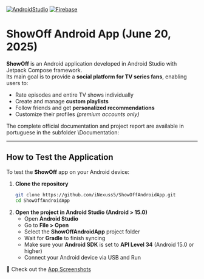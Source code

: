 [![AndroidStudio](https://img.shields.io/badge/Android-15.0-green.svg)](https://developer.android.com/)
[![Firebase](https://img.shields.io/badge/Backend-Google_Firebase-orange.svg)](https://firebase.google.com/)

# ShowOff Android App (June 20, 2025)

**ShowOff** is an Android application developed in Android Studio with Jetpack Compose framework.  
Its main goal is to provide a **social platform for TV series fans**, enabling users to:

- Rate episodes and entire TV shows individually  
- Create and manage **custom playlists**  
- Follow friends and get **personalized recommendations**  
- Customize their profiles *(premium accounts only)*  

The complete official documentation and project report are available in portuguese in the subfolder \Documentation:  

---

## How to Test the Application

To test the **ShowOff** app on your Android device:

1. **Clone the repository**  
   ```bash
   git clone https://github.com/iNexuss5/ShowOffAndroidApp.git
   cd ShowOffAndroidApp
2. **Open the project in Android Studio (Android > 15.0)**  
   - Open **Android Studio**  
   - Go to **File > Open**  
   - Select the **ShowOffAndroidApp** project folder  
   - Wait for **Gradle** to finish syncing  
   - Make sure your **Android SDK** is set to **API Level 34** (Android 15.0 or higher)
   - Connect your Android device via USB and Run
  
     
📸 Check out the [App Screenshots](/Documentation/screenshots.md)
